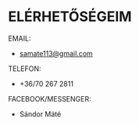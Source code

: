 ELÉRHETŐSÉGEIM
=============

EMAIL:
* samate113@gmail.com

TELEFON:
* +36/70 267 2811

FACEBOOK/MESSENGER:
* Sándor Máté
